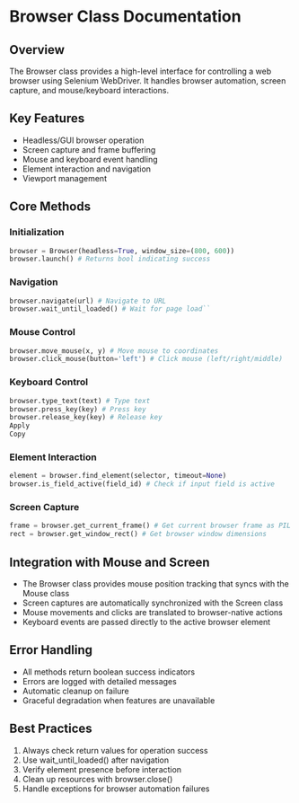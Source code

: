 # Browser Class Documentation

## Overview
The Browser class provides a high-level interface for controlling a web browser using Selenium WebDriver. It handles browser automation, screen capture, and mouse/keyboard interactions.

## Key Features
- Headless/GUI browser operation
- Screen capture and frame buffering
- Mouse and keyboard event handling
- Element interaction and navigation
- Viewport management

## Core Methods

### Initialization
```python
browser = Browser(headless=True, window_size=(800, 600))
browser.launch() # Returns bool indicating success
```


### Navigation
```python
browser.navigate(url) # Navigate to URL
browser.wait_until_loaded() # Wait for page load``
```


### Mouse Control


```python
browser.move_mouse(x, y) # Move mouse to coordinates
browser.click_mouse(button='left') # Click mouse (left/right/middle)
```


### Keyboard Control


```python
browser.type_text(text) # Type text
browser.press_key(key) # Press key
browser.release_key(key) # Release key
Apply
Copy
```

### Element Interaction

```python
element = browser.find_element(selector, timeout=None)
browser.is_field_active(field_id) # Check if input field is active
```




### Screen Capture
```python
frame = browser.get_current_frame() # Get current browser frame as PIL Image
rect = browser.get_window_rect() # Get browser window dimensions
```


## Integration with Mouse and Screen
- The Browser class provides mouse position tracking that syncs with the Mouse class
- Screen captures are automatically synchronized with the Screen class
- Mouse movements and clicks are translated to browser-native actions
- Keyboard events are passed directly to the active browser element

## Error Handling
- All methods return boolean success indicators
- Errors are logged with detailed messages
- Automatic cleanup on failure
- Graceful degradation when features are unavailable

## Best Practices
1. Always check return values for operation success
2. Use wait_until_loaded() after navigation
3. Verify element presence before interaction
4. Clean up resources with browser.close()
5. Handle exceptions for browser automation failures
